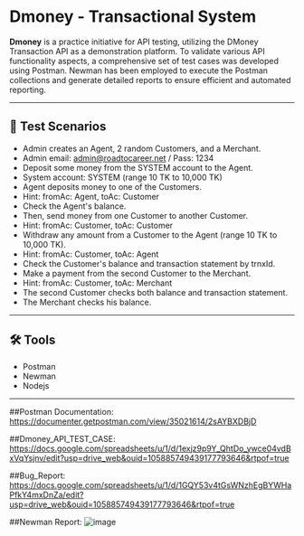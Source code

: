# Dmoney - Transactional System
**Dmoney** is a practice initiative for API testing, utilizing the DMoney Transaction API as a demonstration platform. To validate various API functionality aspects, a comprehensive set of test cases was developed using Postman. Newman has been employed to execute the Postman collections and generate detailed reports to ensure efficient and automated reporting.


---

## 🚀 Test Scenarios


- Admin creates an Agent, 2 random Customers, and a Merchant.
- Admin email: admin@roadtocareer.net / Pass: 1234
- Deposit some money from the SYSTEM account to the Agent.
- System account: SYSTEM (range 10 TK to 10,000 TK)
- Agent deposits money to one of the Customers.
- Hint: fromAc: Agent, toAc: Customer
- Check the Agent's balance.
- Then, send money from one Customer to another Customer.
- Hint: fromAc: Customer, toAc: Customer
- Withdraw any amount from a Customer to the Agent (range 10 TK to 10,000 TK).
- Hint: fromAc: Customer, toAc: Agent
- Check the Customer's balance and transaction statement by trnxId.
- Make a payment from the second Customer to the Merchant.
- Hint: fromAc: Customer, toAc: Merchant
- The second Customer checks both balance and transaction statement.
- The Merchant checks his balance.

---

## 🛠️ Tools

- Postman
- Newman
- Nodejs
  

---

##Postman Documentation:
https://documenter.getpostman.com/view/35021614/2sAYBXDBjD

##Dmoney_API_TEST_CASE:
https://docs.google.com/spreadsheets/u/1/d/1exjz9p9Y_QhtDo_ywce04vdBxVqYsjnv/edit?usp=drive_web&ouid=105885749439177793646&rtpof=true

##Bug_Report:
https://docs.google.com/spreadsheets/u/1/d/1GQY53v4tGsWNzhEgBYWHaPfkY4mxDnZa/edit?usp=drive_web&ouid=105885749439177793646&rtpof=true

##Newman Report:
![image](https://github.com/user-attachments/assets/daca9d38-df9f-4aaf-add7-4588d0a378fa)











